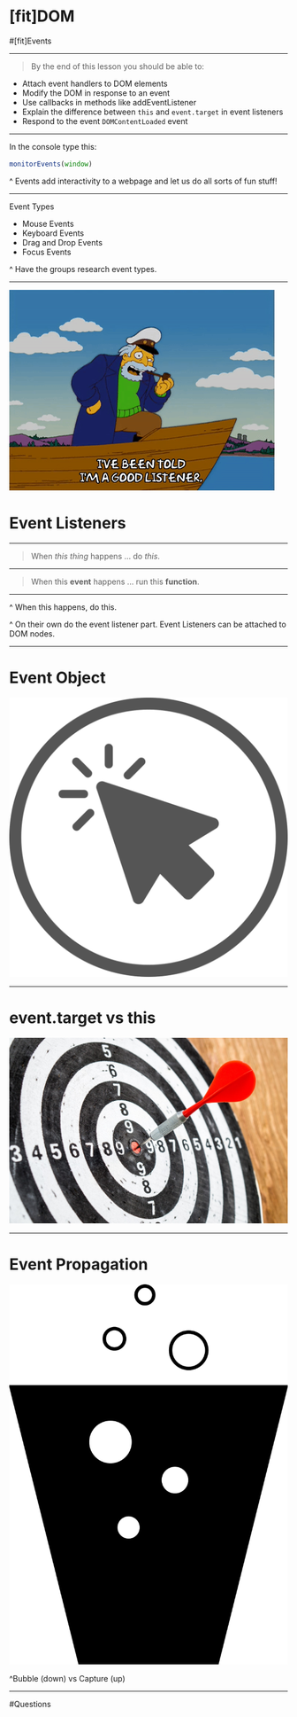 # [fit]DOM

#[fit]Events

---

> By the end of this lesson you should be able to:

- Attach event handlers to DOM elements
- Modify the DOM in response to an event
- Use callbacks in methods like addEventListener
- Explain the difference between `this` and `event.target` in event listeners
- Respond to the event `DOMContentLoaded` event

---

In the console type this:

```javascript
monitorEvents(window)
```

^ Events add interactivity to a webpage and let us do all sorts of fun stuff!

---

Event Types

- Mouse Events
- Keyboard Events
- Drag and Drop Events
- Focus Events

^ Have the groups research event types.

---

![left](img/listener.gif)

# Event Listeners

---

>When *this thing* happens … do *this*.

---

> When this **event** happens … run this **function**.

---

^ When this happens, do this.

^ On their own do the event listener part.  Event Listeners can be attached to DOM nodes.

---

# Event Object

![](img/click.png)

---

# event.target vs this

![](img/target.jpg)

---

# Event Propagation

![](img/bubbles.png)

^Bubble (down) vs Capture (up)

---

#Questions